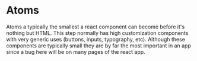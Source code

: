 # Atoms

Atoms a typically the smallest a react component can become before it's nothing but HTML. This step normally has high customization components with very generic uses (buttons, inputs, typography, etc). Although these components are typically small they are by far the most important in an app since a bug here will be on many pages of the react app.
